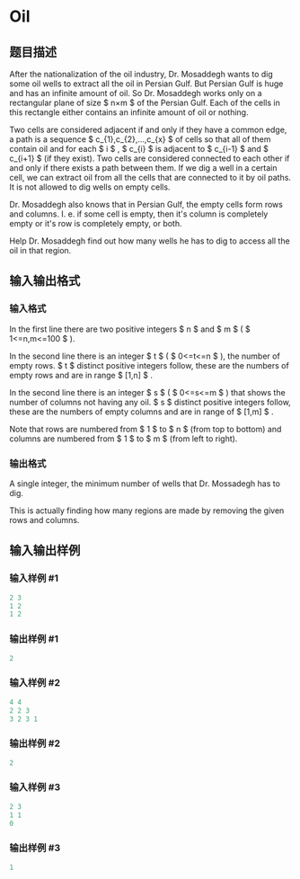 # Oil

## 题目描述

After the nationalization of the oil industry, Dr. Mosaddegh wants to dig some oil wells to extract all the oil in Persian Gulf. But Persian Gulf is huge and has an infinite amount of oil. So Dr. Mosaddegh works only on a rectangular plane of size $ n×m $ of the Persian Gulf. Each of the cells in this rectangle either contains an infinite amount of oil or nothing.

Two cells are considered adjacent if and only if they have a common edge, a path is a sequence $ c_{1},c_{2},...,c_{x} $ of cells so that all of them contain oil and for each $ i $ , $ c_{i} $ is adjacent to $ c_{i-1} $ and $ c_{i+1} $ (if they exist). Two cells are considered connected to each other if and only if there exists a path between them. If we dig a well in a certain cell, we can extract oil from all the cells that are connected to it by oil paths. It is not allowed to dig wells on empty cells.

Dr. Mosaddegh also knows that in Persian Gulf, the empty cells form rows and columns. I. e. if some cell is empty, then it's column is completely empty or it's row is completely empty, or both.

Help Dr. Mosaddegh find out how many wells he has to dig to access all the oil in that region.

## 输入输出格式

### 输入格式

In the first line there are two positive integers $ n $ and $ m $ ( $ 1<=n,m<=100 $ ).

In the second line there is an integer $ t $ ( $ 0<=t<=n $ ), the number of empty rows. $ t $ distinct positive integers follow, these are the numbers of empty rows and are in range $ [1,n] $ .

In the second line there is an integer $ s $ ( $ 0<=s<=m $ ) that shows the number of columns not having any oil. $ s $ distinct positive integers follow, these are the numbers of empty columns and are in range of $ [1,m] $ .

Note that rows are numbered from $ 1 $ to $ n $ (from top to bottom) and columns are numbered from $ 1 $ to $ m $ (from left to right).

### 输出格式

A single integer, the minimum number of wells that Dr. Mossadegh has to dig.

This is actually finding how many regions are made by removing the given rows and columns.

## 输入输出样例

### 输入样例 #1

```cpp
2 3
1 2
1 2

```
### 输出样例 #1

```cpp
2

```
### 输入样例 #2

```cpp
4 4
2 2 3
3 2 3 1

```
### 输出样例 #2

```cpp
2

```
### 输入样例 #3

```cpp
2 3
1 1
0

```
### 输出样例 #3

```cpp
1

```
